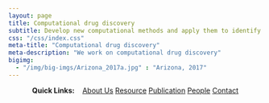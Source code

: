 ```yaml
---
layout: page
title: Computational drug discovery
subtitle: Develop new computational methods and apply them to identify drugs for age-depedent chronic diseases, especially including Azheimer's disease
css: "/css/index.css"
meta-title: "Computational drug discovery"
meta-description: "We work on computational drug discovery"
bigimg: 
  - "/img/big-imgs/Arizona_2017a.jpg" : "Arizona, 2017"
---
```


<div style="text-align:center">
<strong>Quick Links:</strong> &nbsp;&nbsp; 
<a href="http://menggf.github.io/aboutme" role="button" class="btn btn-primary">About Us</a> 
<a href="http://menggf.github.io/resource" role="button" class="btn btn-primary">Resource</a> 
<a href="http://menggf.github.io/publication" role="button" class="btn btn-primary">Publication</a> 
<a href="http://menggf.github.io/people" role="button" class="btn btn-primary">People</a> 
<a href="http://menggf.github.io/contact" role="button" class="btn btn-primary">Contact</a> 
</div>
